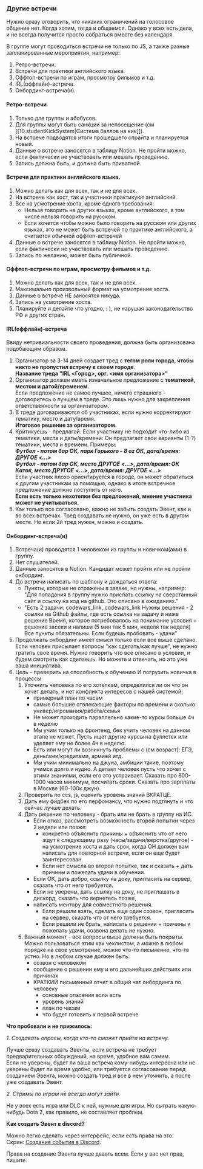 ### Другие встречи

Нужно сразу оговорить, что никаких ограничений на голосовое общение нет.
Когда хотим, тогда и общаемся. Однако у всех есть дела,
и не всегда получится просто собраться вместе без календаря.

В группе могут проводиться встречи не только по JS,
а также разные запланированные мероприятия, например:

1. Ретро-встречи.
2. Встречи для практики английского языка.
3. Оффтоп-встречи по играм, просмотру фильмов и т.д.
4. IRL(оффлайн)-встреча.
5. Онбординг-встреча(и).

#### Ретро-встречи
1. Только для группы и абобусов.
2. Для группы могут быть санкции за непосещение (см [[10.studentKickSystem|Система баллов на кик]]).
3. На встрече подводятся итоги прошедшего спрайта и планируется новый.
4. Данные о встрече заносятся в таблицу Notion.
   Не пройти можно, если фактически не участвовать или мешать проведению.
5. Запись должна быть, и должна быть приватной.

#### Встречи для практики английского языка.
1. Можно делать как для всех, так и не для всех.
2. На встрече как хост, так и участники практикуют английский.
3. Все на усмотрение хоста, кроме одного требования:
   - Нельзя говорить на других языках, кроме английского, в том числе нельзя говорить на русском.
   - Если хочется чтобы можно было говорить на русском или других языках, это не может быть
     встречей по практике английского, а считается обычной оффтоп-встречей
4. Данные о встрече заносятся в таблицу Notion.
   Не пройти можно, если фактически не участвовать или мешать проведению.
5. Запись по желанию, может быть публичной.

#### Оффтоп-встречи по играм, просмотру фильмов и т.д.
1. Можно делать как для всех, так и не для всех.
2. Максимально произвольный формат на усмотрение хоста.
3. Данные о встрече НЕ заносятся никуда.
4. Запись на усмотрение хоста.
5. Планируйте и делайте что угодно, : ), не нарушая законодательство РФ и других стран.

#### IRL(оффлайн)-встреча
Ввиду нетривиальности своего проведения, должна быть организована подобающим образом.
1. Организатор за 3-14 дней создает тред с **тегом роли города, чтобы никто не пропустил встречу в своем городе**.  
   **Название треда "IRL <Город>, орг. <имя организатора>"**
2. Организатор должен иметь изначальное предложение с **тематикой, местом и датой/временем**.  
   Если предложение не самое лучшее, ничего страшного - договоритесь о лучшем в треде.
   Это лишь нужно для закрепления ответственности за организатором.
3. В треде договариваются об участниках, если нужно корректируют тематику, место и дату/время.  
   **Итоговое решение за организатором.**
4. Критикуешь - предлагай.
   Если участнику не подходит что-либо из тематики, места и даты/времени:
   Он предлагает свои варианты (1-?) тематики, места и времени. Примеры:  
   ___Футбол - потом бар ОК, парк Горького - 8 oz ОК, дата/время: ДРУГОЕ <...>___  
   ___Футбол - потом бар ОК, место ДРУГОЕ <...>, дата/время: ОК___  
   ___Каток, место ДРУГОЕ <...>, дата/время: ДРУГОЕ <...>___  
   Если участник плохо ориентируется в городе, он может обратиться к другим участникам за помощью,
   однако в итоге встречное предложение должно поступить от него.  
   **Если есть только нехотелки без предложений, мнение участника может не учитываться.**
5. Как только все согласовано, важно не забыть создать Эвент, как и во всех встречах.
   Тред создавать не нужно, он уже есть в другом месте. Но если 2й тред нужен, можно и создать.

#### Онбординг-встреча(и)
1. Встреча(и) проводятся 1 человеком из группы и новичком(ами) в группу.
2. Нет слушателей.
3. Данные заносятся в Notion. Кандидат может пройти или не пройти онбординг.
4. До встречи написать по шаблону и дождаться ответа:
   - Пункты, которые не отражены в заявке, но нужны, например:  
     "Для попадания в группу нужно прислать ссылку на сверстанный сайт и ссылку на код на github.
     Это описано в ожиданиях." 
   - "Есть 2 задачи: codewars_link, codewars_link
     Нужны решения - 2 ссылки на Github файлы, где есть ссылка на задачу и ниже решение
     Время, которое потребовалось на понимание условия + решение засеки и напиши (5 мин так 5 мин, неделя так неделя)
     Все пункты обязательны. Если будешь пробовать - удачи"
5. Продолжать онбординг имеет смысл только если все выше сделано.
   Если человек присылает вопросы "как сделать/как лучше", не нужно тратить свое время.
   Нужно говорить что все описано в условии, и будем смотреть как сделаешь.
   Но можете и отвечать, но это уже ваша инициатива.
6. Цель - проверить на способность к обучению И погрузить новичка в процессы
   1. Уточнить человека по его хотелкам, определился ли он что он хочет делать,
      и нет конфликта интересов с нашей системой:
      - примерный план по часам
      - самые большие отвлекающие факторы по времени и сколько: универ/игромания/работа/семья
      - Не может проходить параллельно какие-то курсы больше 4ч в неделю
      - Мы учим только на фронтенд, бек учить человек на данном этапе не может.
        Пусть ищет другие курсы на фуллстек или уделяет ему не более 4ч в неделю.
      - Есть или могут ли возникнуть проблемы с (см возраст): ЕГЭ, деньгами/кредитами, армией итд.
      - Мы учим минимально на джуна, амбиции такие, поэтому учимся долго и нудно.
        А делает человек пусть что хочет с этими знаниями, если его это устраивает.
        Сказать про 800-1000 часов минимум, посчитать сроки.
        Сказать про зарплаты в Москве (60-100к джун).
   2. Проверить по ccs, js, оценить уровень знаний ВКРАТЦЕ.
   3. Дать ему фидбек по его перфомансу, что нужно подтянуть и что сейчас лучше делать.
   4. Дать решение по человеку - брать или не брать в группу на ИС.
      - Если отказ, рассмотреть возможность второй попытки через 2 недели или позже:
        - конкретно объяснить причины + объяснить что от него ждут к следующему разу
          (часы/задачи/верстка/другое) - на усмотрение хоста и дать срок,
          когда ОН должен вам написать для повторной встречи, если он еще будет заинтересован.
        - Если нет смысла во второй попытке, так и сказать + дать причины и пожелать удачи в обучении.
      - Если ОК, дать добро, ссылку на доку, пригласить на сервер, сказать что от него требуется.
      - Если не уверены, дать ссылку на доку, не приглашать в дискорд, сказать что вернетесь позже,
      - написать ментору для совместного решения.
        - Если решили взять, сделать еще один созвон, пригласить на сервер, сказать что от него требуется.
        - Если решили не брать, написать о решении + причины и пожелать удачи, созвона делать не нужно.
   5. Важный момент - все вопросы выше должны быть покрыты. Можно пользоваться этим как чеклистом,
      а можно в любом порядке на свое усмотрение, можно что-то письменно, что-то устно.
      Но в любом случае должен быть:
      - созвон с человеком
      - сообщение о решении ему и его дальнейших действиях или причинах
      - КРАТКИЙ письменный отчет в общий чат онбординга по человеку
        - основные опасения если есть 
        - уровень знаний
        - план по часам
        - что будет готовить к первой встрече

**Что пробовали и не прижилось:**

*1. Создавать опросы, когда кто-то сможет прийти на встречу.*

Лучше сразу создавать Эвенты, если встреча не требует предварительных обсуждений,
на время, удобное вам самим.  
Если не уверены, будет ли ваша встреча кому-нибудь интересна
или не уверены будет ли время удобно, или требуется согласование перед созданием Эвента,
можно создать тред и все в нем уточнить, а после уже создавать Эвент.

*2. Стримы по играм не всегда могут зайти.*

Не у всех есть игра или DLC к ней, нужные для игры.
Но сыграть какую-нибудь Dota 2, как правило, не составляет проблем.

**Как создать Эвент в discord?**

Можно легко сделать через интерфейс, если есть права на это.  
Скрин: [Создание события в Discord](https://disk.yandex.ru/i/Y-txT709kDitjA).

Права на создание Эвента лучше давать всем. Если у вас нет прав, пишите.
